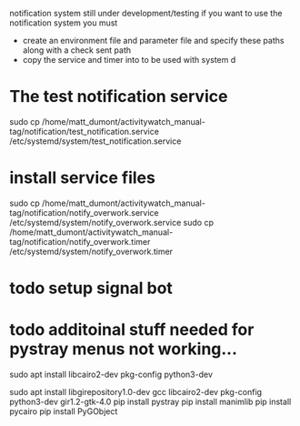 notification system still under development/testing if you want
to use the notification system you must
* create an environment file and parameter file and specify these paths along with a check sent path
* copy the service and timer into to be used with system d

# The test notification service
sudo cp /home/matt_dumont/activitywatch_manual-tag/notification/test_notification.service /etc/systemd/system/test_notification.service

# install service files
sudo cp /home/matt_dumont/activitywatch_manual-tag/notification/notify_overwork.service /etc/systemd/system/notify_overwork.service
sudo cp /home/matt_dumont/activitywatch_manual-tag/notification/notify_overwork.timer /etc/systemd/system/notify_overwork.timer

# todo setup signal bot



# todo additoinal stuff needed for pystray menus not working...
sudo apt install libcairo2-dev pkg-config python3-dev


sudo apt install libgirepository1.0-dev gcc libcairo2-dev pkg-config python3-dev gir1.2-gtk-4.0
pip install pystray
pip install manimlib
pip install pycairo
pip install PyGObject